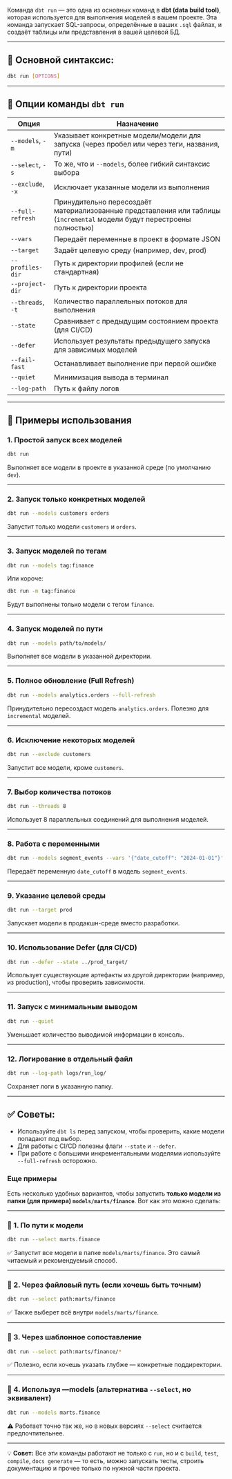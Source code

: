 Команда `dbt run` — это одна из основных команд в **dbt (data build tool)**, которая используется для выполнения моделей в вашем проекте. Эта команда запускает SQL-запросы, определённые в ваших `.sql` файлах, и создаёт таблицы или представления в вашей целевой БД.

---

## 📌 Основной синтаксис:
```bash
dbt run [OPTIONS]
```

---

## 🔧 Опции команды `dbt run`

| Опция | Назначение |
|-------|------------|
| `--models`, `-m` | Указывает конкретные модели/модели для запуска (через пробел или через теги, названия, пути) |
| `--select`, `-s` | То же, что и `--models`, более гибкий синтаксис выбора |
| `--exclude`, `-x` | Исключает указанные модели из выполнения |
| `--full-refresh` | Принудительно пересоздаёт материализованные представления или таблицы (`incremental` модели будут перестроены полностью) |
| `--vars` | Передаёт переменные в проект в формате JSON |
| `--target` | Задаёт целевую среду (например, dev, prod) |
| `--profiles-dir` | Путь к директории профилей (если не стандартная) |
| `--project-dir` | Путь к директории проекта |
| `--threads`, `-t` | Количество параллельных потоков для выполнения |
| `--state` | Сравнивает с предыдущим состоянием проекта (для CI/CD) |
| `--defer` | Использует результаты предыдущего запуска для зависимых моделей |
| `--fail-fast` | Останавливает выполнение при первой ошибке |
| `--quiet` | Минимизация вывода в терминал |
| `--log-path` | Путь к файлу логов |

---

## 🧠 Примеры использования

### 1. Простой запуск всех моделей
```bash
dbt run
```
Выполняет все модели в проекте в указанной среде (по умолчанию `dev`).

---

### 2. Запуск только конкретных моделей
```bash
dbt run --models customers orders
```
Запустит только модели `customers` и `orders`.

---

### 3. Запуск моделей по тегам
```bash
dbt run --models tag:finance
```
Или короче:
```bash
dbt run -m tag:finance
```
Будут выполнены только модели с тегом `finance`.

---

### 4. Запуск моделей по пути
```bash
dbt run --models path/to/models/
```
Выполняет все модели в указанной директории.

---

### 5. Полное обновление (Full Refresh)
```bash
dbt run --models analytics.orders --full-refresh
```
Принудительно пересоздаст модель `analytics.orders`. Полезно для `incremental` моделей.

---

### 6. Исключение некоторых моделей
```bash
dbt run --exclude customers
```
Запустит все модели, кроме `customers`.

---

### 7. Выбор количества потоков
```bash
dbt run --threads 8
```
Использует 8 параллельных соединений для выполнения моделей.

---

### 8. Работа с переменными
```bash
dbt run --models segment_events --vars '{"date_cutoff": "2024-01-01"}'
```
Передаёт переменную `date_cutoff` в модель `segment_events`.

---

### 9. Указание целевой среды
```bash
dbt run --target prod
```
Запускает модели в продакшн-среде вместо разработки.

---

### 10. Использование Defer (для CI/CD)
```bash
dbt run --defer --state ../prod_target/
```
Использует существующие артефакты из другой директории (например, из production), чтобы проверить зависимости.

---

### 11. Запуск с минимальным выводом
```bash
dbt run --quiet
```
Уменьшает количество выводимой информации в консоль.

---

### 12. Логирование в отдельный файл
```bash
dbt run --log-path logs/run_log/
```
Сохраняет логи в указанную папку.

---

## ✅ Советы:

- Используйте `dbt ls` перед запуском, чтобы проверить, какие модели попадают под выбор.
- Для работы с CI/CD полезны флаги `--state` и `--defer`.
- При работе с большими инкрементальными моделями используйте `--full-refresh` осторожно.

### Еще примеры

Есть несколько удобных вариантов, чтобы запустить **только модели из папки (для примера) `models/marts/finance`**. Вот как это можно сделать:

---

### 🔹 1. По пути к модели

```bash
dbt run --select marts.finance
```

✅ Запустит все модели в папке `models/marts/finance`. Это самый читаемый и рекомендуемый способ.

---

### 🔹 2. Через файловый путь (если хочешь быть точным)

```bash
dbt run --select path:marts/finance
```

✅ Также выберет всё внутри `models/marts/finance`.

---

### 🔹 3. Через шаблонное сопоставление

```bash
dbt run --select path:marts/finance/*
```

✅ Полезно, если хочешь указать глубже — конкретные поддиректории.

---

### 🔹 4. Используя —models (альтернатива `--select`, но эквивалент)

```bash
dbt run --models marts.finance
```

⚠️ Работает точно так же, но в новых версиях `--select` считается предпочтительнее.

---

💡 **Совет:** Все эти команды работают не только с `run`, но и с `build`, `test`, `compile`, `docs generate` — то есть, можно запускать тесты, строить документацию и прочее только по нужной части проекта.